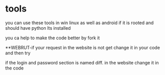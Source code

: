 # tools


you can use these tools in win linux as well as android if it is rooted and should have python lts installed

you ca help to make the code better by fork it

**WEBRUT-if your request in the website is not get change it in your code and then try 

if the login and password section is named diff. in the website change it in the code
